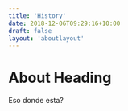```yaml
---
title: 'History'
date: 2018-12-06T09:29:16+10:00
draft: false
layout: 'aboutlayout'
---
```


# About Heading

Eso donde esta?
